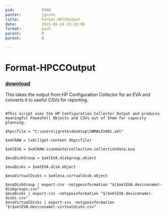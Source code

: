 ```yaml
---
pid:            5908
poster:         jgrote
title:          Format-HPCCOutput
date:           2015-06-24 23:20:06
format:         posh
parent:         0
parent:         0

---
```


# Format-HPCCOutput

### [download](5908.ps1)

This takes the output from HP Configuration Collector for an EVA and converts it to useful CSVs for reporting.

```posh

#This script uses the HP Configuration Collector Output and produces meaningful Poweshell Objects and CSVs out of them for capacity planning.

$hpccfile = "C:\users\jgrote\desktop\SWMALEVA01.xml"

$xmlRAW = [xml](get-content $hpccfile)

$xmlEVA = $xmlRAW.scanmastercollection.collectiondata.eva

$evaDiskGroup = $xmlEVA.diskgroup.object

$evaDisks = $xmlEVA.disk.object

$evaVirtualDisks = $xmleva.virtualdisk.object

$evaDiskGroup | export-csv -notypeinformation "$($xmlEVA.devicename)-diskgroups.csv" 
$evaDisks | export-csv -notypeinformation "$($xmlEVA.devicename)-disks.csv" 
$evaVirtualDisks | export-csv -notypeinformation "$($xmlEVA.devicename)-virtualdisks.csv" 

```
